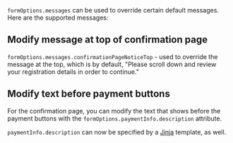 `formOptions.messages` can be used to override certain default messages. Here are the supported messages:

## Modify message at top of confirmation page

`formOptions.messages.confirmationPageNoticeTop` - used to override the message at the top, which is by default, "Please scroll down and review your registration details in order to continue."

## Modify text before payment buttons

For the confirmation page, you can modify the text that shows before the payment buttons with the `formOptions.paymentInfo.description` attribute.

`paymentInfo.description` can now be specified by a [Jinja](http://jinja.pocoo.org/) template, as well.
